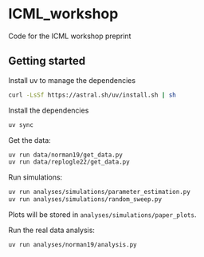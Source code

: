 # ICML_workshop
Code for the ICML workshop preprint

## Getting started

Install uv to manage the dependencies
```bash
curl -LsSf https://astral.sh/uv/install.sh | sh
```

Install the dependencies
```bash
uv sync
```

Get the data:

```bash
uv run data/norman19/get_data.py
uv run data/replogle22/get_data.py
```

Run simulations:

```bash
uv run analyses/simulations/parameter_estimation.py
uv run analyses/simulations/random_sweep.py
```

Plots will be stored in `analyses/simulations/paper_plots`.

Run the real data analysis:

```bash
uv run analyses/norman19/analysis.py
```



